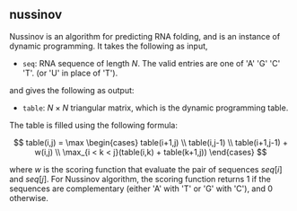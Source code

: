 ## nussinov

Nussinov is an algorithm for predicting RNA folding, and is an instance of dynamic programming.
It takes the following as input,

- `seq`: RNA sequence of length $N$. The valid entries are one of 'A' 'G' 'C' 'T'. (or 'U' in place of 'T').

and gives the following as output:

- `table`: $N \times N$ triangular matrix, which is the dynamic programming table.

The table is filled using the following formula:

$$
table(i,j) = \max
\begin{cases}
table(i+1,j) \\
table(i,j-1) \\
table(i+1,j-1) + w(i,j) \\
\max_{i < k < j}(table(i,k) + table(k+1,j))
\end{cases}
$$

where $w$ is the scoring function that evaluate the pair of sequences $seq[i]$ and $seq[j]$. For Nussinov algorithm, the scoring function returns 1 if the sequences are complementary (either 'A' with 'T' or 'G' with 'C'), and 0 otherwise.
